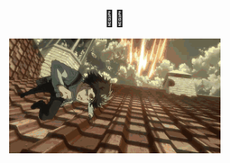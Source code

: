 
<h1 align="center"> 👋😆 </h1>
<div align="center">
  <img src="https://github.com/FanFanicon/FanFanicon/blob/main/%E5%85%B5%E9%95%BF.webp" width:"500px" alt="header"/>
</div>


